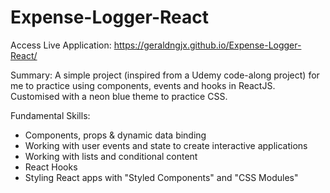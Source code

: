 # Expense-Logger-React

Access Live Application: https://geraldngjx.github.io/Expense-Logger-React/

Summary: A simple project (inspired from a Udemy code-along project) for me to practice using components, events and hooks in ReactJS. Customised with a neon blue theme to practice CSS. 

Fundamental Skills:
- Components, props & dynamic data binding
- Working with user events and state to create interactive applications
- Working with lists and conditional content
- React Hooks
- Styling React apps with "Styled Components" and "CSS Modules"
